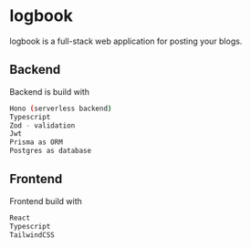 # logbook

logbook is a full-stack web application for posting your blogs.

## Backend

Backend is build with

```bash
Hono (serverless backend)
Typescript
Zod - validation
Jwt
Prisma as ORM
Postgres as database
```

## Frontend

Frontend build with

```bash
React
Typescript
TailwindCSS
```